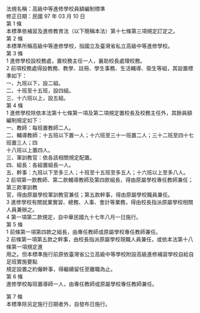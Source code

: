 法規名稱：高級中等進修學校員額編制標準  
修正日期：民國 97 年 03 月 10 日  
第 1 條  
本標準依補習及進修教育法（以下簡稱本法）第十七條第三項規定訂定之。  
第 2 條  
本標準所稱高級中等進修學校，指國立及臺灣省私立高級中等進修學校。  
第 3 條  
1 進修學校設校務處，置校務主任一人，襄助校長處理校務。  
2 前項校務處得設教務、教學、註冊、學生事務、生活輔導、衛生等組，其設置標準如下：  
一、九班以下，設二組。  
二、十班至十五班，設四組。  
三、十六班以上，設五組。  
第 4 條  
1 進修學校除依本法第十七條第一項及第二項規定置校長及校務主任外，其餘員額編制規定如下：  
一、教師：每班置教師二人。  
二、輔導教師：十五班以下置一人；十六班至三十一班置二人；三十二班至四十七班置三人；四  
十八班以上置四人。  
三、軍訓教官：依各該相關規定配置。  
四、組長：各組置組長一人。  
五、幹事：九班以下至多三人；十班至十五班至多五人；十六班以上至多八人。  
2 前項第一款教師、第二款輔導教師及第四款組長，得由原屬學校專任教師兼任；第三款軍訓教  
官，得由原屬學校軍訓教官兼任；第五款幹事，得由原屬學校職員兼任。  
3 進修學校有關就業實習、總務、人事、會計等業務，得由校長指派原屬學校相關人員兼辦之。  
4 第一項第二款規定，自中華民國九十七年八月一日施行。  
第 5 條  
1 前條第一項第四款之組長，由專任教師或原屬學校專任教師兼任。  
2 前條第一項第五款之幹事，由校長指派原屬學校現職人員兼任，或依本法第十八條第一項規定進  
用之。但本標準施行前原依臺灣省公立高級中等學校附設高級進修補習學校自給自足班實施要點  
規定設置之約僱幹事，得繼續留任至離職為止。  
第 6 條  
進修學校每班置導師一人，由專任教師或原屬學校專任教師兼任。  


第 7 條  
本標準除另定施行日期者外，自發布日施行。  


